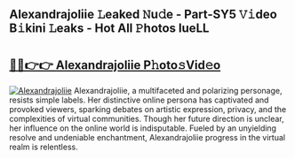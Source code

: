 ## Alexandrajoliie 𝙻eaked 𝙽u𝚍e - Part-SY5 𝚅𝚒deo B𝚒kini 𝙻eaks - Hot All 𝙿hotos lueLL

# <h2><a href="http://ld0dwij.urlbe.top/?page=Alexandrajoliie">🔗🔗👉👉 Alexandrajoliie P𝚑oto𝚜Vid𝚎o</a></h2>

[![Alexandrajoliie](https://i.imgur.com/eBuTRDB.gif)](http://ld0dwij.urlbe.top/?page=Alexandrajoliie)
Alexandrajoliie, a multifaceted and polarizing personage, resists simple labels. Her distinctive online persona has captivated and provoked viewers, sparking debates on artistic expression, privacy, and the complexities of virtual communities. Though her future direction is unclear, her influence on the online world is indisputable. Fueled by an unyielding resolve and undeniable enchantment, Alexandrajoliie progress in the virtual realm is relentless.
